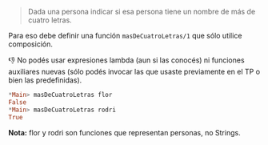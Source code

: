 > Dada una persona indicar si esa persona tiene un nombre de más de cuatro letras.

Para eso debe definir una función `masDeCuatroLetras/1` que sólo utilice composición. 

:thumbsdown: No podés usar expresiones lambda (aun si las conocés) ni funciones auxiliares nuevas (sólo podés invocar las que usaste previamente en el TP o bien las predefinidas).

``` haskell
*Main> masDeCuatroLetras flor 
False
*Main> masDeCuatroLetras rodri
True
``` 

**Nota:** flor y rodri son funciones que representan personas, no Strings.
